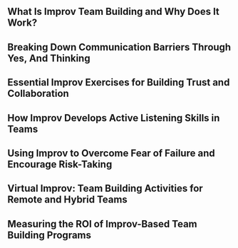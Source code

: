 <!-- Why Traditional Team Building Falls Short and How Improv Changes Everything -->

## What Is Improv Team Building and Why Does It Work?
## Breaking Down Communication Barriers Through Yes, And Thinking
## Essential Improv Exercises for Building Trust and Collaboration
## How Improv Develops Active Listening Skills in Teams
## Using Improv to Overcome Fear of Failure and Encourage Risk-Taking
## Virtual Improv: Team Building Activities for Remote and Hybrid Teams
## Measuring the ROI of Improv-Based Team Building Programs

<!-- Implementing Your Improv Team Building Program: Next Steps and Best Practices -->